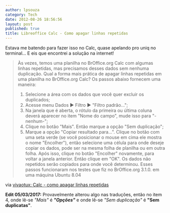 ```yaml
---
author: lpsouza
category: Tech
date: 2012-08-26 18:56:56
layout: post
published: true
title: Libreoffice Calc - Como apagar linhas repetidas
---
```


Estava me batendo para fazer isso no Calc, quase apelando pro uniq no terminal... E eis que encontrei a solução na internet!

> Às vezes, temos uma planilha no BrOffice.org Calc com algumas linhas repetidas, mas precisamos desses dados sem nenhuma duplicação. Qual a forma mais prática de apagar linhas repetidas em uma planilha no BrOffice.org Calc? Os passos abaixo fornecem uma maneira:
>
>   1. Selecione a área com os dados que você quer excluir os duplicados;
>   2. Acesse menu Dados ▶ Filtro ▶ "Filtro padrão...";
>   3. Na janela que é aberta, o rótulo da primeira ou última coluna deverá aparecer no item "Nome do campo", mude isso para "-nenhum-";
>   4. Clique no botão "Mais". Então marque a opção "Sem duplicação";
>   5. Marque a opção "Copiar resultado para...". Clique no botão com uma seta verde (se você posicionar o mouse em cima ele mostra o nome "Encolher"), então selecione uma célula para onde deseje copiar os dados, pode ser na mesma folha de planilha ou em outra folha. Após isso, clique no botão "Encolher" novamente, para voltar a janela anterior. Então clique em "OK". Os dados não repetidos serão copiados para onde você determinou. Esses passos funcionaram nos testes que fiz no BrOffice.org 3.1.0. em uma máquina Ubuntu 8.04

via [vivaotux: Calc - como apagar linhas repetidas](http://vivaotux.blogspot.com.br/2010/04/calc-como-apagar-linhas-repetidas.html)

**Edit 05/03/2017:** Provavelmente alterou algo nas traduções, então no item 4, onde lê-se _"Mais"_ é _**"Opções"**_ e onde lê-se _"Sem duplicação"_ é **"Sem duplicatas"**.